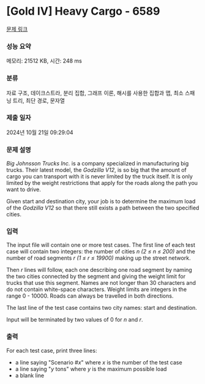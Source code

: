 # [Gold IV] Heavy Cargo - 6589 

[문제 링크](https://www.acmicpc.net/problem/6589) 

### 성능 요약

메모리: 21512 KB, 시간: 248 ms

### 분류

자료 구조, 데이크스트라, 분리 집합, 그래프 이론, 해시를 사용한 집합과 맵, 최소 스패닝 트리, 최단 경로, 문자열

### 제출 일자

2024년 10월 21일 09:29:04

### 문제 설명

<p><i>Big Johnsson Trucks Inc.</i> is a company specialized in manufacturing big trucks. Their latest model, the <i>Godzilla V12</i>, is so big that the amount of cargo you can transport with it is never limited by the truck itself. It is only limited by the weight restrictions that apply for the roads along the path you want to drive.</p>

<p>Given start and destination city, your job is to determine the maximum load of the <i>Godzilla V12</i> so that there still exists a path between the two specified cities.</p>

### 입력 

 <p> </p>

<p>The input file will contain one or more test cases. The first line of each test case will contain two integers: the number of cities <i>n (2 ≤ n ≤ 200)</i> and the number of road segments <i>r (1 ≤ r ≤ 19900)</i> making up the street network.</p>

<p>Then <i>r</i> lines will follow, each one describing one road segment by naming the two cities connected by the segment and giving the weight limit for trucks that use this segment. Names are not longer than 30 characters and do not contain white-space characters. Weight limits are integers in the range 0 - 10000. Roads can always be travelled in both directions.</p>

<p>The last line of the test case contains two city names: start and destination.</p>

<p>Input will be terminated by two values of 0 for <i>n</i> and <i>r</i>.</p>

### 출력 

 <p>For each test case, print three lines:</p>

<ul>
	<li>a line saying "Scenario #<em>x</em>" where <em>x</em> is the number of the test case</li>
	<li>a line saying "<em>y</em> tons" where <em>y</em> is the maximum possible load</li>
	<li>a blank line</li>
</ul>

